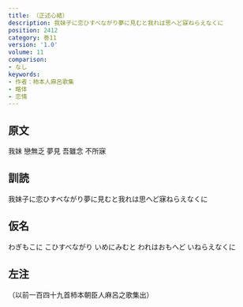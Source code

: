 ```yaml
---
title: （正述心緒）
description: 我妹子に恋ひすべながり夢に見むと我れは思へど寐ねらえなくに
position: 2412
category: 巻11
version: '1.0'
volume: 11
comparison:
- なし
keywords:
- 作者：柿本人麻呂歌集
- 略体
- 恋情
---
```


## 原文

我妹 戀無乏 夢見 吾雖念 不所寐

## 訓読

我妹子に恋ひすべながり夢に見むと我れは思へど寐ねらえなくに

## 仮名

わぎもこに こひすべながり いめにみむと われはおもへど いねらえなくに

## 左注

（以前一百四十九首柿本朝臣人麻呂之歌集出）
